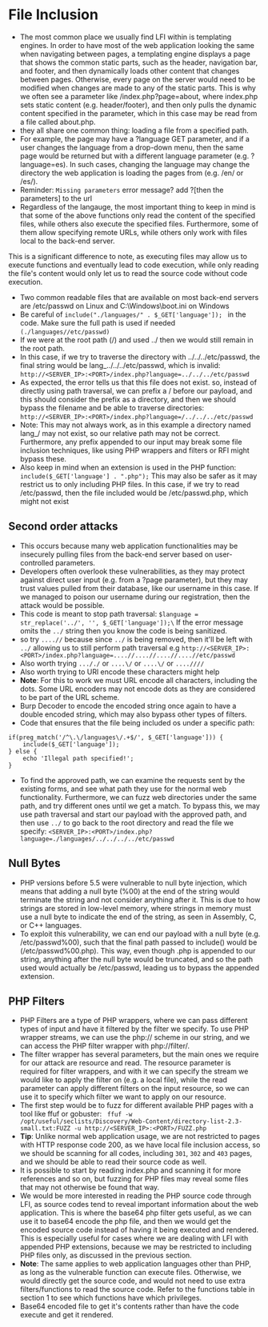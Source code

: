 # File Inclusion
- The most common place we usually find LFI within is templating engines. In order to have most of the web application looking the same when navigating between pages, a templating engine displays a page that shows the common static parts, such as the header, navigation bar, and footer, and then dynamically loads other content that changes between pages. Otherwise, every page on the server would need to be modified when changes are made to any of the static parts. This is why we often see a parameter like /index.php?page=about, where index.php sets static content (e.g. header/footer), and then only pulls the dynamic content specified in the parameter, which in this case may be read from a file called about.php.
- they all share one common thing: loading a file from a specified path.
- For example, the page may have a ?language GET parameter, and if a user changes the language from a drop-down menu, then the same page would be returned but with a different language parameter (e.g. ?language=es). In such cases, changing the language may change the directory the web application is loading the pages from (e.g. /en/ or /es/).
- Reminder: `Missing parameters` error message? add ?[then the parameters] to the url
- Regardless of the langauge, the most important thing to keep in mind is that some of the above functions only read the content of the specified files, while others also execute the specified files. Furthermore, some of them allow specifying remote URLs, while others only work with files local to the back-end server. 

This is a significant difference to note, as executing files may allow us to execute functions and eventually lead to code execution, while only reading the file's content would only let us to read the source code without code execution. 

- Two common readable files that are available on most back-end servers are /etc/passwd on Linux and C:\Windows\boot.ini on Windows
- Be careful of `include("./languages/" . $_GET['language']); ` in the code. Make sure the full path is used if needed `(./languages//etc/passwd)`
- If we were at the root path (/) and used ../ then we would still remain in the root path.
- In this case, if we try to traverse the directory with ../../../etc/passwd, the final string would be lang_../../../etc/passwd, which is invalid: `http://<SERVER_IP>:<PORT>/index.php?language=../../../etc/passwd`
- As expected, the error tells us that this file does not exist. so, instead of directly using path traversal, we can prefix a / before our payload, and this should consider the prefix as a directory, and then we should bypass the filename and be able to traverse directories: `http://<SERVER_IP>:<PORT>/index.php?language=/../../../etc/passwd`
-  Note: This may not always work, as in this example a directory named lang_/ may not exist, so our relative path may not be correct. Furthermore, any prefix appended to our input may break some file inclusion techniques, like using PHP wrappers and filters or RFI might bypass these.
-  Also keep in mind when an extension is used in the PHP function: `include($_GET['language'] . ".php");` This may also be safer as it may restrict us to only including PHP files. In this case, if we try to read /etc/passwd, then the file included would be /etc/passwd.php, which might not exist

## Second order attacks
- This occurs because many web application functionalities may be insecurely pulling files from the back-end server based on user-controlled parameters.
- Developers often overlook these vulnerabilities, as they may protect against direct user input (e.g. from a ?page parameter), but they may trust values pulled from their database, like our username in this case. If we managed to poison our username during our registration, then the attack would be possible.
- This code is meant to stop path traversal: `$language = str_replace('../', '', $_GET['language']);\` If the error message omits the `../` string then you know the code is being sanitized.
- so try `....//` because since `../` is being removed, then it'll be left with `../` allowing us to still perform path traversal e.g `http://<SERVER_IP>:<PORT>/index.php?language=....//....//....//....//etc/passwd`
- Also worth trying `..././` or `....\/` or `....\/` or `....////`
- Also worth trying to URl encode these characters might help
- **Note**: For this to work we must URL encode all characters, including the dots. Some URL encoders may not encode dots as they are considered to be part of the URL scheme.
- Burp Decoder to encode the encoded string once again to have a double encoded string, which may also bypass other types of filters.
- Code that ensures that the file being included os under a specific path:
```
if(preg_match('/^\.\/languages\/.+$/', $_GET['language'])) {
    include($_GET['language']);
} else {
    echo 'Illegal path specified!';
}
```
- To find the approved path, we can examine the requests sent by the existing forms, and see what path they use for the normal web functionality. Furthermore, we can fuzz web directories under the same path, and try different ones until we get a match. To bypass this, we may use path traversal and start our payload with the approved path, and then use `../` to go back to the root directory and read the file we specify: `<SERVER_IP>:<PORT>/index.php?language=./languages/../../../../etc/passwd`
## Null Bytes
- PHP versions before 5.5 were vulnerable to null byte injection, which means that adding a null byte (%00) at the end of the string would terminate the string and not consider anything after it. This is due to how strings are stored in low-level memory, where strings in memory must use a null byte to indicate the end of the string, as seen in Assembly, C, or C++ languages.
- To exploit this vulnerability, we can end our payload with a null byte (e.g. /etc/passwd%00), such that the final path passed to include() would be (/etc/passwd%00.php). This way, even though .php is appended to our string, anything after the null byte would be truncated, and so the path used would actually be /etc/passwd, leading us to bypass the appended extension.

## PHP Filters
- PHP Filters are a type of PHP wrappers, where we can pass different types of input and have it filtered by the filter we specify. To use PHP wrapper streams, we can use the php:// scheme in our string, and we can access the PHP filter wrapper with php://filter/.
- The filter wrapper has several parameters, but the main ones we require for our attack are resource and read. The resource parameter is required for filter wrappers, and with it we can specify the stream we would like to apply the filter on (e.g. a local file), while the read parameter can apply different filters on the input resource, so we can use it to specify which filter we want to apply on our resource.
- The first step would be to fuzz for different available PHP pages with a tool like ffuf or gobuster: ` ffuf -w /opt/useful/seclists/Discovery/Web-Content/directory-list-2.3-small.txt:FUZZ -u http://<SERVER_IP>:<PORT>/FUZZ.php`
- **Tip**: Unlike normal web application usage, we are not restricted to pages with HTTP response code 200, as we have local file inclusion access, so we should be scanning for all codes, including `301`, `302` and `403` pages, and we should be able to read their source code as well.
- It is possible to start by reading index.php and scanning it for more references and so on, but fuzzing for PHP files may reveal some files that may not otherwise be found that way.
- We would be more interested in reading the PHP source code through LFI, as source codes tend to reveal important information about the web application. This is where the base64 php filter gets useful, as we can use it to base64 encode the php file, and then we would get the encoded source code instead of having it being executed and rendered. This is especially useful for cases where we are dealing with LFI with appended PHP extensions, because we may be restricted to including PHP files only, as discussed in the previous section.
- **Note**: The same applies to web application languages other than PHP, as long as the vulnerable function can execute files. Otherwise, we would directly get the source code, and would not need to use extra filters/functions to read the source code. Refer to the functions table in section 1 to see which functions have which privileges.
- Base64 encoded file to get it's contents rather than have the code execute and get it rendered.
